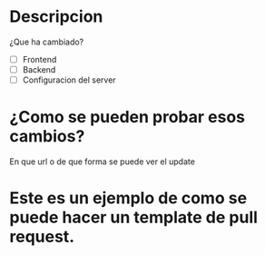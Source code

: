  # Descripcion
 ¿Que ha cambiado?
 - [ ] Frontend
 - [ ] Backend
 - [ ] Configuracion del server
 
 # ¿Como se pueden probar esos cambios?
 En que url o de que forma se puede ver el update
 
 # Este es un ejemplo de como se puede hacer un template de pull request.
 
 
